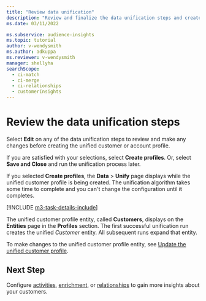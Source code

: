 ```yaml
---
title: "Review data unification"
description: "Review and finalize the data unification steps and create unified customer profiles."
ms.date: 03/11/2022

ms.subservice: audience-insights
ms.topic: tutorial
author: v-wendysmith
ms.author: adkuppa
ms.reviewer: v-wendysmith
manager: shellyha
searchScope: 
  - ci-match
  - ci-merge
  - ci-relationships
  - customerInsights
---
```


# Review the data unification steps

Select **Edit** on any of the data unification steps to review and make any changes before creating the unified customer or account profile.

If you are satisfied with your selections, select **Create profiles**. Or, select **Save and Close** and run the unification process later.

If you selected **Create profiles**, the **Data** > **Unify** page displays while the unified customer profile is being created. The unification algorithm takes some time to complete and you can't change the configuration until it completes.

[!INCLUDE [m3-task-details-include](../includes/m3-task-details.md)]

The unified customer profile entity, called **Customers**, displays on the **Entities** page in the **Profiles** section. The first successful unification run creates the unified *Customer* entity. All subsequent runs expand that entity.

To make changes to the unified customer profile entity, see [Update the unified customer profile](data-unification-update.md).

## Next Step

Configure [activities](activities.md), [enrichment](enrichment-hub.md), or [relationships](relationships.md) to gain more insights about your customers.
